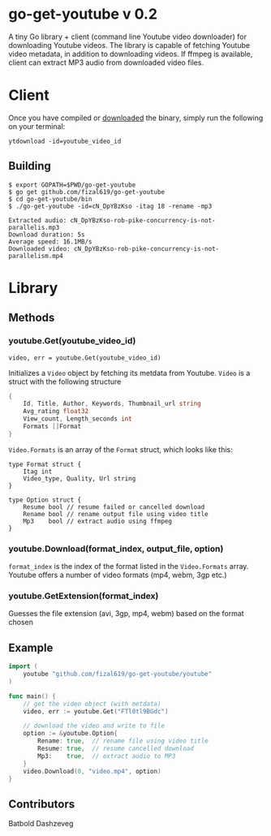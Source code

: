 # go-get-youtube v 0.2
A tiny Go library + client (command line Youtube video downloader) for downloading Youtube videos. The library is capable of fetching Youtube video metadata, in addition to downloading videos. If ffmpeg is available, client can extract MP3 audio from downloaded video files.

# Client
Once you have compiled or [downloaded](https://github.com/fizal619/go-get-youtube/releases) the binary, simply run the following on your terminal:

`ytdownload -id=youtube_video_id`

## Building
```
$ export GOPATH=$PWD/go-get-youtube
$ go get github.com/fizal619/go-get-youtube
$ cd go-get-youtube/bin
$ ./go-get-youtube -id=cN_DpYBzKso -itag 18 -rename -mp3

Extracted audio: cN_DpYBzKso-rob-pike-concurrency-is-not-parallelis.mp3
Download duration: 5s
Average speed: 16.1MB/s
Downloaded video: cN_DpYBzKso-rob-pike-concurrency-is-not-parallelism.mp4
```
# Library

## Methods

### youtube.Get(youtube_video_id)
`video, err = youtube.Get(youtube_video_id)`

Initializes a `Video` object by fetching its metdata from Youtube. `Video` is a struct with the following structure

```go
{
	Id, Title, Author, Keywords, Thumbnail_url string
	Avg_rating float32
	View_count,	Length_seconds int
	Formats []Format
}
```

`Video.Formats` is an array of the `Format` struct, which looks like this:

```
type Format struct {
	Itag int
	Video_type, Quality, Url string
}

type Option struct {
	Resume bool // resume failed or cancelled download
	Rename bool // rename output file using video title
	Mp3    bool // extract audio using ffmpeg
}
```

### youtube.Download(format_index, output_file, option)
`format_index` is the index of the format listed in the `Video.Formats` array. Youtube offers a number of video formats (mp4, webm, 3gp etc.)

### youtube.GetExtension(format_index)
Guesses the file extension (avi, 3gp, mp4, webm) based on the format chosen

## Example
```go
import (
	youtube "github.com/fizal619/go-get-youtube/youtube"
)

func main() {
	// get the video object (with metdata)
	video, err := youtube.Get("FTl0tl9BGdc")

	// download the video and write to file
	option := &youtube.Option{
		Rename: true,  // rename file using video title
		Resume: true,  // resume cancelled download
		Mp3:    true,  // extract audio to MP3
	}
	video.Download(0, "video.mp4", option)
}
```


## Contributors

Batbold Dashzeveg
